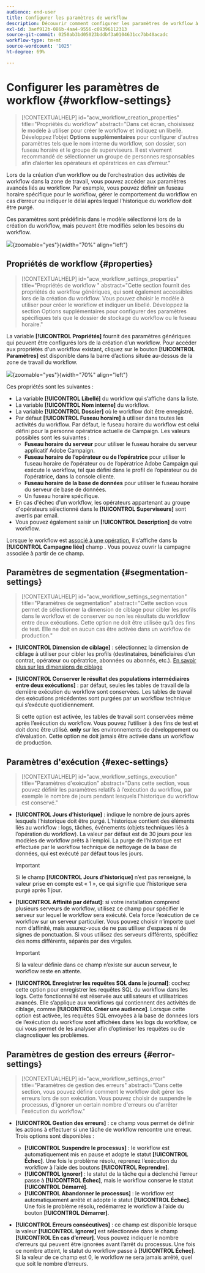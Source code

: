 ```yaml
---
audience: end-user
title: Configurer les paramètres de workflow
description: Découvrir comment configurer les paramètres de workflow à l’aide d’Adobe Campaign Web
exl-id: 3aef912b-086b-4aa4-9556-c09396112313
source-git-commit: 0250ab3bd05023bddbf3a0104631cc7bb40acadc
workflow-type: tm+mt
source-wordcount: '1025'
ht-degree: 69%

---
```



# Configurer les paramètres de workflow {#workflow-settings}


>[!CONTEXTUALHELP]
>id="acw_workflow_creation_properties"
>title="Propriétés du workflow"
>abstract="Dans cet écran, choisissez le modèle à utiliser pour créer le workflow et indiquez un libellé. Développez l’objet **Options supplémentaires** pour configurer d&#39;autres paramètres tels que le nom interne du workflow, son dossier, son fuseau horaire et le groupe de superviseurs. Il est vivement recommandé de sélectionner un groupe de personnes responsables afin d’alerter les opérateurs et opératrices en cas d’erreur."

Lors de la création d’un workflow ou de l’orchestration des activités de workflow dans la zone de travail, vous pouvez accéder aux paramètres avancés liés au workflow. Par exemple, vous pouvez définir un fuseau horaire spécifique pour le workflow, gérer le comportement du workflow en cas d’erreur ou indiquer le délai après lequel l’historique du workflow doit être purgé.

Ces paramètres sont prédéfinis dans le modèle sélectionné lors de la création du workflow, mais peuvent être modifiés selon les besoins du workflow.


![](assets/workflow-settings-button.png){zoomable=&quot;yes&quot;}{width="70%" align="left"}

## Propriétés de workflow  {#properties}

>[!CONTEXTUALHELP]
>id="acw_workflow_settings_properties"
>title="Propriétés de workflow "
>abstract="Cette section fournit des propriétés de workflow génériques, qui sont également accessibles lors de la création du workflow. Vous pouvez choisir le modèle à utiliser pour créer le workflow et indiquer un libellé. Développez la section Options supplémentaires pour configurer des paramètres spécifiques tels que le dossier de stockage du workflow ou le fuseau horaire."

La variable **[!UICONTROL Propriétés]** fournit des paramètres génériques qui peuvent être configurés lors de la création d’un workflow. Pour accéder aux propriétés d&#39;un workflow existant, cliquez sur le bouton **[!UICONTROL Paramètres]** est disponible dans la barre d’actions située au-dessus de la zone de travail du workflow.


![](assets/workflow-settings.png){zoomable=&quot;yes&quot;}{width="70%" align="left"}


Ces propriétés sont les suivantes :

* La variable **[!UICONTROL Libellé]** du workflow qui s’affiche dans la liste.
* La variable **[!UICONTROL Nom interne]** du workflow.
* La variable **[!UICONTROL Dossier]** où le workflow doit être enregistré.
* Par défaut **[!UICONTROL Fuseau horaire]** à utiliser dans toutes les activités du workflow. Par défaut, le fuseau horaire du workflow est celui défini pour la personne opératrice actuelle de Campaign.
Les valeurs possibles sont les suivantes :
   * **Fuseau horaire du serveur** pour utiliser le fuseau horaire du serveur applicatif Adobe Campaign.
   * **Fuseau horaire de l’opérateur ou de l’opératrice** pour utiliser le fuseau horaire de l’opérateur ou de l’opératrice Adobe Campaign qui exécute le workflow, tel que défini dans le profil de l’opérateur ou de l’opératrice, dans la console cliente.
   * **Fuseau horaire de la base de données** pour utiliser le fuseau horaire du serveur de base de données.
   * Un fuseau horaire spécifique.
* En cas d&#39;échec d&#39;un workflow, les opérateurs appartenant au groupe d&#39;opérateurs sélectionné dans le **[!UICONTROL Superviseurs]** sont avertis par email.
* Vous pouvez également saisir un **[!UICONTROL Description]** de votre workflow.

Lorsque le workflow est [associé à une opération](create-workflow.md), il s’affiche dans la **[!UICONTROL Campagne liée]** champ . Vous pouvez ouvrir la campagne associée à partir de ce champ.


## Paramètres de segmentation  {#segmentation-settings}

>[!CONTEXTUALHELP]
>id="acw_workflow_settings_segmentation"
>title="Paramètres de segmentation"
>abstract="Cette section vous permet de sélectionner la dimension de ciblage pour cibler les profils dans le workflow et de conserver ou non les résultats du workflow entre deux exécutions. Cette option ne doit être utilisée qu’à des fins de test. Elle ne doit en aucun cas être activée dans un workflow de production."

* **[!UICONTROL Dimension de ciblage]** : sélectionnez la dimension de ciblage à utiliser pour cibler les profils (destinataires, bénéficiaires d’un contrat, opérateur ou opératrice, abonnées ou abonnés, etc.). [En savoir plus sur les dimensions de ciblage](../audience/targeting-dimensions.md)

* **[!UICONTROL Conserver le résultat des populations intermédiaires entre deux exécutions]** : par défaut, seules les tables de travail de la dernière exécution du workflow sont conservées. Les tables de travail des exécutions précédentes sont purgées par un workflow technique qui s’exécute quotidiennement.

  Si cette option est activée, les tables de travail sont conservées même après l’exécution du workflow. Vous pouvez l’utiliser à des fins de test et doit donc être utilisé. **only** sur les environnements de développement ou d’évaluation. Cette option ne doit jamais être activée dans un workflow de production.

## Paramètres d&#39;exécution  {#exec-settings}

>[!CONTEXTUALHELP]
>id="acw_workflow_settings_execution"
>title="Paramètres d&#39;exécution"
>abstract="Dans cette section, vous pouvez définir les paramètres relatifs à l’exécution du workflow, par exemple le nombre de jours pendant lesquels l’historique du workflow est conservé."

* **[!UICONTROL Jours d’historique]** : indique le nombre de jours après lesquels l’historique doit être purgé. L’historique contient des éléments liés au workflow : logs, tâches, événements (objets techniques liés à l’opération du workflow). La valeur par défaut est de 30 jours pour les modèles de workflow prêts à l’emploi. La purge de l’historique est effectuée par le workflow technique de nettoyage de la base de données, qui est exécuté par défaut tous les jours.

  >[!IMPORTANT]
  >
  >Si le champ **[!UICONTROL Jours d’historique]** n’est pas renseigné, la valeur prise en compte est « 1 », ce qui signifie que l’historique sera purgé après 1 jour.

* **[!UICONTROL Affinité par défaut]**: si votre installation comprend plusieurs serveurs de workflow, utilisez ce champ pour spécifier le serveur sur lequel le workflow sera exécuté. Cela force l’exécution de ce workflow sur un serveur particulier. Vous pouvez choisir n’importe quel nom d’affinité, mais assurez-vous de ne pas utiliser d’espaces ni de signes de ponctuation. Si vous utilisez des serveurs différents, spécifiez des noms différents, séparés par des virgules.

  >[!IMPORTANT]
  >
  >Si la valeur définie dans ce champ n’existe sur aucun serveur, le workflow reste en attente.


* **[!UICONTROL Enregistrer les requêtes SQL dans le journal]**: cochez cette option pour enregistrer les requêtes SQL du workflow dans les logs. Cette fonctionnalité est réservée aux utilisateurs et utilisatrices avancés. Elle s’applique aux workflows qui contiennent des activités de ciblage, comme **[!UICONTROL Créer une audience]**. Lorsque cette option est activée, les requêtes SQL envoyées à la base de données lors de l’exécution du workflow sont affichées dans les logs du workflow, ce qui vous permet de les analyser afin d’optimiser les requêtes ou de diagnostiquer les problèmes.

## Paramètres de gestion des erreurs  {#error-settings}

>[!CONTEXTUALHELP]
>id="acw_workflow_settings_error"
>title="Paramètres de gestion des erreurs"
>abstract="Dans cette section, vous pouvez définir comment le workflow doit gérer les erreurs lors de son exécution. Vous pouvez choisir de suspendre le processus, d&#39;ignorer un certain nombre d&#39;erreurs ou d&#39;arrêter l&#39;exécution du workflow."

* **[!UICONTROL Gestion des erreurs]** : ce champ vous permet de définir les actions à effectuer si une tâche de workflow rencontre une erreur. Trois options sont disponibles :

   * **[!UICONTROL Suspendre le processus]** : le workflow est automatiquement mis en pause et adopte le statut **[!UICONTROL Échec]**. Une fois le problème résolu, reprenez l’exécution du workflow à l’aide des boutons **[!UICONTROL Reprendre]**.
   * **[!UICONTROL Ignorer]** : le statut de la tâche qui a déclenché l’erreur passe à **[!UICONTROL Échec]**, mais le workflow conserve le statut **[!UICONTROL Démarré]**.<!-- TO ADD ONCE SCHEUDLER IS AVAILABLE This configuration is relevant for recurring tasks: if the branch includes a scheduler, it will start normally next time the workflow is executed.-->
   * **[!UICONTROL Abandonner le processus]** : le workflow est automatiquement arrêté et adopte le statut **[!UICONTROL Échec]**. Une fois le problème résolu, redémarrez le workflow à l’aide du bouton **[!UICONTROL Démarrer]**.

* **[!UICONTROL Erreurs consécutives]** : ce champ est disponible lorsque la valeur **[!UICONTROL Ignorer]** est sélectionnée dans le champ **[!UICONTROL En cas d’erreur]**. Vous pouvez indiquer le nombre d’erreurs qui peuvent être ignorées avant l’arrêt du processus. Une fois ce nombre atteint, le statut du workflow passe à **[!UICONTROL Échec]**. Si la valeur de ce champ est 0, le workflow ne sera jamais arrêté, quel que soit le nombre d’erreurs.
